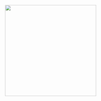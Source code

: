 <img src = "https://github.com/4072-jenish/lebwork5_2_2/assets/150036720/ee3188c2-ade3-47c5-8161-9b1a25cde84a" width = "300">
